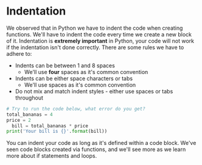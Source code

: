 # Indentation

We observed that in Python we have to indent the code when creating functions. We'll have to indent the code every time we create a new block of it. Indentation is **extremely important** in Python, your code will not work if the indentation isn't done correctly. There are some rules we have to adhere to:

* Indents can be between 1 and 8 spaces
    * We'll use **four** spaces as it's common convention
* Indents can be either space characters or tabs
    * We'll use spaces as it's common convention
* Do not mix and match indent styles - either use spaces or tabs throughout

```python
# Try to run the code below, what error do you get?
total_bananas = 4
price = 2
  bill = total_bananas * price
print('Your bill is {}'.format(bill))
```

You can indent your code as long as it's defined within a code block. We've seen code blocks created via functions, and we'll see more as we learn more about if statements and loops.
